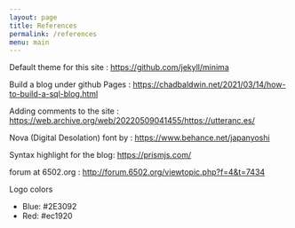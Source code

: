 ```yaml
---
layout: page
title: References
permalink: /references
menu: main
---
```


Default theme for this site : https://github.com/jekyll/minima

Build a blog under github Pages : https://chadbaldwin.net/2021/03/14/how-to-build-a-sql-blog.html

Adding comments to the site : https://web.archive.org/web/20220509041455/https://utteranc.es/

Nova (Digital Desolation) font by : https://www.behance.net/japanyoshi

Syntax highlight for the blog: https://prismjs.com/

forum at 6502.org : http://forum.6502.org/viewtopic.php?f=4&t=7434

Logo colors 
- Blue: #2E3092
- Red: #ec1920